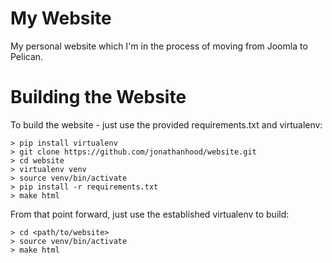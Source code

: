 My Website
==========

My personal website which I'm in the process of moving from Joomla to Pelican.

Building the Website
====================

To build the website - just use the provided requirements.txt and virtualenv:
 
    > pip install virtualenv
    > git clone https://github.com/jonathanhood/website.git
    > cd website
    > virtualenv venv
    > source venv/bin/activate
    > pip install -r requirements.txt
    > make html

From that point forward, just use the established virtualenv to build:

    > cd <path/to/website>
    > source venv/bin/activate
    > make html
